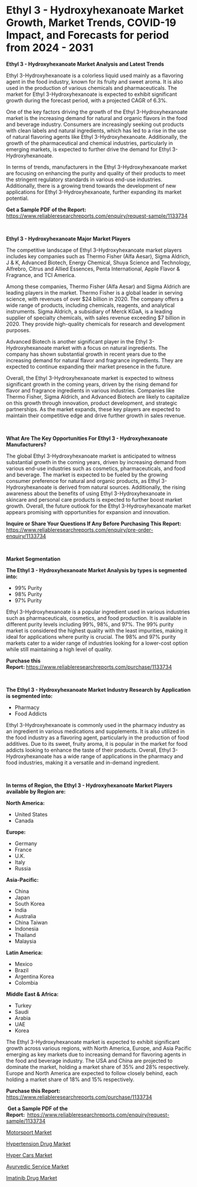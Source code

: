 <p><h1>Ethyl 3 - Hydroxyhexanoate Market Growth, Market Trends, COVID-19 Impact, and Forecasts for period from 2024 - 2031</h1></p><p><strong>Ethyl 3 - Hydroxyhexanoate Market Analysis and Latest Trends</strong></p>
<p><p>Ethyl 3-Hydroxyhexanoate is a colorless liquid used mainly as a flavoring agent in the food industry, known for its fruity and sweet aroma. It is also used in the production of various chemicals and pharmaceuticals. The market for Ethyl 3-Hydroxyhexanoate is expected to exhibit significant growth during the forecast period, with a projected CAGR of 6.3%.</p><p>One of the key factors driving the growth of the Ethyl 3-Hydroxyhexanoate market is the increasing demand for natural and organic flavors in the food and beverage industry. Consumers are increasingly seeking out products with clean labels and natural ingredients, which has led to a rise in the use of natural flavoring agents like Ethyl 3-Hydroxyhexanoate. Additionally, the growth of the pharmaceutical and chemical industries, particularly in emerging markets, is expected to further drive the demand for Ethyl 3-Hydroxyhexanoate.</p><p>In terms of trends, manufacturers in the Ethyl 3-Hydroxyhexanoate market are focusing on enhancing the purity and quality of their products to meet the stringent regulatory standards in various end-use industries. Additionally, there is a growing trend towards the development of new applications for Ethyl 3-Hydroxyhexanoate, further expanding its market potential.</p></p>
<p><strong>Get a Sample PDF of the Report:&nbsp;</strong> <a href="https://www.reliableresearchreports.com/enquiry/request-sample/1133734">https://www.reliableresearchreports.com/enquiry/request-sample/1133734</a></p>
<p>&nbsp;</p>
<p><strong>Ethyl 3 - Hydroxyhexanoate Major Market Players</strong></p>
<p><p>The competitive landscape of Ethyl 3-Hydroxyhexanoate market players includes key companies such as Thermo Fisher (Alfa Aesar), Sigma Aldrich, J & K, Advanced Biotech, Energy Chemical, Shuya Science and Technology, Alfrebro, Citrus and Allied Essences, Penta International, Apple Flavor & Fragrance, and TCI America. </p><p>Among these companies, Thermo Fisher (Alfa Aesar) and Sigma Aldrich are leading players in the market. Thermo Fisher is a global leader in serving science, with revenues of over $24 billion in 2020. The company offers a wide range of products, including chemicals, reagents, and analytical instruments. Sigma Aldrich, a subsidiary of Merck KGaA, is a leading supplier of specialty chemicals, with sales revenue exceeding $7 billion in 2020. They provide high-quality chemicals for research and development purposes.</p><p>Advanced Biotech is another significant player in the Ethyl 3-Hydroxyhexanoate market with a focus on natural ingredients. The company has shown substantial growth in recent years due to the increasing demand for natural flavor and fragrance ingredients. They are expected to continue expanding their market presence in the future.</p><p>Overall, the Ethyl 3-Hydroxyhexanoate market is expected to witness significant growth in the coming years, driven by the rising demand for flavor and fragrance ingredients in various industries. Companies like Thermo Fisher, Sigma Aldrich, and Advanced Biotech are likely to capitalize on this growth through innovation, product development, and strategic partnerships. As the market expands, these key players are expected to maintain their competitive edge and drive further growth in sales revenue.</p></p>
<p>&nbsp;</p>
<p><strong>What Are The Key Opportunities For Ethyl 3 - Hydroxyhexanoate Manufacturers?</strong></p>
<p><p>The global Ethyl 3-Hydroxyhexanoate market is anticipated to witness substantial growth in the coming years, driven by increasing demand from various end-use industries such as cosmetics, pharmaceuticals, and food and beverage. The market is expected to be fueled by the growing consumer preference for natural and organic products, as Ethyl 3-Hydroxyhexanoate is derived from natural sources. Additionally, the rising awareness about the benefits of using Ethyl 3-Hydroxyhexanoate in skincare and personal care products is expected to further boost market growth. Overall, the future outlook for the Ethyl 3-Hydroxyhexanoate market appears promising with opportunities for expansion and innovation.</p></p>
<p><strong>Inquire or Share Your Questions If Any Before Purchasing This Report:</strong> <a href="https://www.reliableresearchreports.com/enquiry/pre-order-enquiry/1133734">https://www.reliableresearchreports.com/enquiry/pre-order-enquiry/1133734</a></p>
<p>&nbsp;</p>
<p><strong>Market Segmentation</strong></p>
<p><strong>The Ethyl 3 - Hydroxyhexanoate Market Analysis by types is segmented into:</strong></p>
<p><ul><li>99% Purity</li><li>98% Purity</li><li>97% Purity</li></ul></p>
<p><p>Ethyl 3-Hydroxyhexanoate is a popular ingredient used in various industries such as pharmaceuticals, cosmetics, and food production. It is available in different purity levels including 99%, 98%, and 97%. The 99% purity market is considered the highest quality with the least impurities, making it ideal for applications where purity is crucial. The 98% and 97% purity markets cater to a wider range of industries looking for a lower-cost option while still maintaining a high level of quality.</p></p>
<p><strong>Purchase this Report:&nbsp;</strong><a href="https://www.reliableresearchreports.com/purchase/1133734">https://www.reliableresearchreports.com/purchase/1133734</a></p>
<p>&nbsp;</p>
<p><strong>The Ethyl 3 - Hydroxyhexanoate Market Industry Research by Application is segmented into:</strong></p>
<p><ul><li>Pharmacy</li><li>Food Addicts</li></ul></p>
<p><p>Ethyl 3-Hydroxyhexanoate is commonly used in the pharmacy industry as an ingredient in various medications and supplements. It is also utilized in the food industry as a flavoring agent, particularly in the production of food additives. Due to its sweet, fruity aroma, it is popular in the market for food addicts looking to enhance the taste of their products. Overall, Ethyl 3-Hydroxyhexanoate has a wide range of applications in the pharmacy and food industries, making it a versatile and in-demand ingredient.</p></p>
<p>&nbsp;</p>
<p><strong>In terms of Region, the Ethyl 3 - Hydroxyhexanoate Market Players available by Region are:</strong></p>
<p>
    <p> <strong> North America: </strong>
        <ul>
            <li>United States</li>
            <li>Canada</li>
        </ul>
        </p> 
    <p> <strong> Europe: </strong>
        <ul>
            <li>Germany</li>
            <li>France</li>
            <li>U.K.</li>
            <li>Italy</li>
            <li>Russia</li>
        </ul>
        </p> 
    <p> <strong> Asia-Pacific: </strong>
        <ul>
            <li>China</li>
            <li>Japan</li>
            <li>South Korea</li>
            <li>India</li>
            <li>Australia</li>
            <li>China Taiwan</li>
            <li>Indonesia</li>
            <li>Thailand</li>
            <li>Malaysia</li>
        </ul>
        </p> 
    <p> <strong> Latin America: </strong>
        <ul>
            <li>Mexico</li>
            <li>Brazil</li>
            <li>Argentina Korea</li>
            <li>Colombia</li>
        </ul>
        </p> 
    <p> <strong> Middle East & Africa: </strong>
        <ul>
            <li>Turkey</li>
            <li>Saudi</li>
            <li>Arabia</li>
            <li>UAE</li>
            <li>Korea</li>
        </ul>
    </p>
    </p>
<p><p>The Ethyl 3-Hydroxyhexanoate market is expected to exhibit significant growth across various regions, with North America, Europe, and Asia Pacific emerging as key markets due to increasing demand for flavoring agents in the food and beverage industry. The USA and China are projected to dominate the market, holding a market share of 35% and 28% respectively. Europe and North America are expected to follow closely behind, each holding a market share of 18% and 15% respectively.</p></p>
<p><strong>Purchase this Report: </strong><a href="https://www.reliableresearchreports.com/purchase/1133734">https://www.reliableresearchreports.com/purchase/1133734</a></p>
<p>&nbsp;<strong>Get a Sample PDF of the Report:&nbsp;&nbsp;</strong><a href="https://www.reliableresearchreports.com/enquiry/request-sample/1133734">https://www.reliableresearchreports.com/enquiry/request-sample/1133734</a></p>
<p><strong></strong></p>
<p><p><a href="https://github.com/jodemen/Market-Research-Report-List-1/blob/main/motorsport-market.md">Motorsport Market</a></p><p><a href="https://medium.com/@mildredlawson1937/hypertension-drug-market-research-report-its-history-and-forecast-2024-to-2031-7708c784198e">Hypertension Drug Market</a></p><p><a href="https://github.com/jj19131/Market-Research-Report-List-1/blob/main/hyper-cars-market.md">Hyper Cars Market</a></p><p><a href="https://medium.com/@shirleysullivan73/ayurvedic-service-market-share-evolution-and-market-growth-trends-2024-2031-4720367081ec">Ayurvedic Service Market</a></p><p><a href="https://medium.com/@mildredlawson1937/imatinib-drug-market-size-cagr-trends-2024-2030-655498625c7c">Imatinib Drug Market</a></p></p>